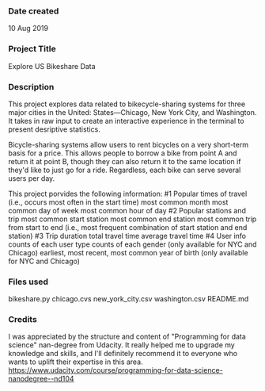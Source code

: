 ### Date created
10 Aug 2019

### Project Title
Explore US Bikeshare Data

### Description
This project explores data related to bikecycle-sharing systems for three major cities in the United: States—Chicago, New York City, and Washington.  It takes in raw input to create an interactive experience in the terminal to present desriptive statistics.

Bicycle-sharing systems allow users to rent bicycles on a very short-term basis for a price. This allows people to borrow a bike from point A and return it at point B, though they can also return it to the same location if they'd like to just go for a ride. Regardless, each bike can serve several users per day.

This project porvides the following information:
#1 Popular times of travel (i.e., occurs most often in the start time)
    most common month
    most common day of week
    most common hour of day
#2 Popular stations and trip
    most common start station
    most common end station
    most common trip from start to end (i.e., most frequent combination of start station and end station)
#3 Trip duration
    total travel time
    average travel time
 #4 User info
    counts of each user type
    counts of each gender (only available for NYC and Chicago)
    earliest, most recent, most common year of birth (only available for NYC and Chicago)

### Files used
bikeshare.py
chicago.cvs
new_york_city.csv
washington.csv
README.md

### Credits
I was appreciated by the structure and content of "Programming for data science" nan-degree from Udacity. It really helped me to upgrade my knowledge and skills, and I'll definitely recommend it to everyone who wants to uplift their expertise in this area.
https://www.udacity.com/course/programming-for-data-science-nanodegree--nd104


